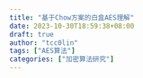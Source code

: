 ```yaml
---
title: "基于Chow方案的白盒AES理解"
date: 2023-10-30T18:59:38+08:00
draft: true
author: "tcc0lin"
tags: ["AES算法"]
categories: ["加密算法研究"]
---
```


